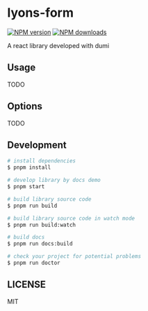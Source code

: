 # lyons-form

[![NPM version](https://img.shields.io/npm/v/lyons-form.svg?style=flat)](https://npmjs.org/package/lyons-form)
[![NPM downloads](http://img.shields.io/npm/dm/lyons-form.svg?style=flat)](https://npmjs.org/package/lyons-form)

A react library developed with dumi

## Usage

TODO

## Options

TODO

## Development

```bash
# install dependencies
$ pnpm install

# develop library by docs demo
$ pnpm start

# build library source code
$ pnpm run build

# build library source code in watch mode
$ pnpm run build:watch

# build docs
$ pnpm run docs:build

# check your project for potential problems
$ pnpm run doctor
```

## LICENSE

MIT
